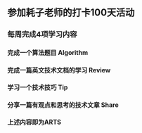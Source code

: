 ## 参加耗子老师的打卡100天活动
### 每周完成4项学习内容
#### 完成一个算法题目 Algorithm
#### 完成一篇英文技术文档的学习 Review
#### 学习一个技术技巧 Tip
#### 分享一篇有观点和思考的技术文章 Share
#### 上述内容即为ARTS
